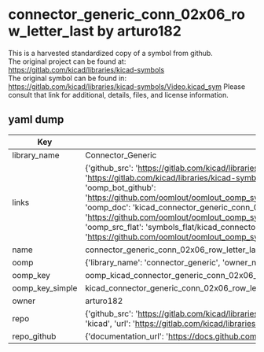 # connector_generic_conn_02x06_row_letter_last by arturo182  
This is a harvested standardized copy of a symbol from github.  
The original project can be found at:  
https://gitlab.com/kicad/libraries/kicad-symbols  
The original symbol can be found in:
https://gitlab.com/kicad/libraries/kicad-symbols/Video.kicad_sym
Please consult that link for additional, details, files, and license information.  
## yaml dump  
| Key | Value |  
| --- | --- |  
| library_name | Connector_Generic |  
| links | {'github_src': 'https://gitlab.com/kicad/libraries/kicad-symbols/Video.kicad_sym', 'github_src_repo': 'https://gitlab.com/kicad/libraries/kicad-symbols', 'oomp_bot': 'kicad_connector_generic_conn_02x06_row_letter_last/working', 'oomp_bot_github': 'https://github.com/oomlout/oomlout_oomp_symbol_bot/tree/main/kicad_connector_generic_conn_02x06_row_letter_last/working', 'oomp_doc': 'kicad_connector_generic_conn_02x06_row_letter_last/working', 'oomp_doc_github': 'https://github.com/oomlout/oomlout_oomp_symbol_doc/tree/main/kicad_connector_generic_conn_02x06_row_letter_last/working', 'oomp_src_flat': 'symbols_flat/kicad_connector_generic_conn_02x06_row_letter_last/working', 'oomp_src_flat_github': 'https://github.com/oomlout/oomlout_oomp_symbol_src/tree/main/kicad_connector_generic_conn_02x06_row_letter_last/working'} |  
| name | connector_generic_conn_02x06_row_letter_last |  
| oomp | {'library_name': 'connector_generic', 'owner_name': 'kicad', 'symbol_name': 'connector_generic_conn_02x06_row_letter_last'} |  
| oomp_key | oomp_kicad_connector_generic_conn_02x06_row_letter_last |  
| oomp_key_simple | kicad_connector_generic_conn_02x06_row_letter_last |  
| owner | arturo182 |  
| repo | {'github_src': 'https://gitlab.com/kicad/libraries/kicad-symbols/Video.kicad_sym', 'name': 'libraries/kicad-symbols', 'owner': 'kicad', 'url': 'https://gitlab.com/kicad/libraries/kicad-symbols'} |  
| repo_github | {'documentation_url': 'https://docs.github.com/rest/repos/repos#get-a-repository', 'message': 'Not Found'} |  


